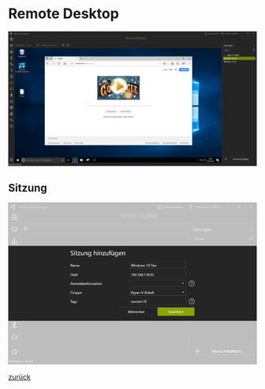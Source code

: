 # Remote Desktop

![RemoteDesktop](../../_images/RemoteDesktop.de-DE.png)

## Sitzung

![RemoteDesktop_Session](../../_images/RemoteDesktop_Session.de-DE.png)

[zurück](../README.md)